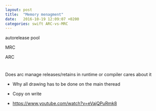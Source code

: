 ```yaml
---
layout: post
title:  "Memory menagment"
date:   2016-10-19 12:09:07 +0200
categories: swift ARC-vs-MRC
---
```


autorelease pool

MRC

ARC 


#
Does arc manage releases/retains in runtime or compiler cares about it

* Why all drawing has to be done on the main theread

* Copy on write
* https://www.youtube.com/watch?v=eVajQPuRmk8
